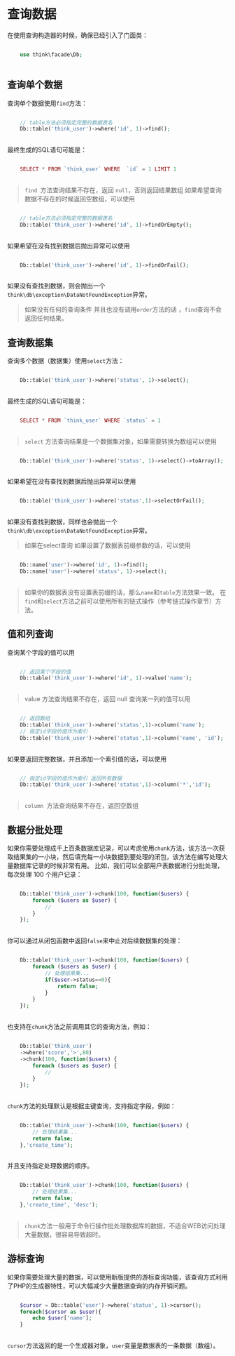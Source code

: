 # 查询数据

在使用查询构造器的时候，确保已经引入了门面类：
```php

    use think\facade\Db;
    

```
## 查询单个数据
查询单个数据使用`find`方法：
```php

    // table方法必须指定完整的数据表名
    Db::table('think_user')->where('id', 1)->find();
    

```
最终生成的SQL语句可能是：
```php

    SELECT * FROM `think_user` WHERE  `id` = 1 LIMIT 1
    

```
> `find `方法查询结果不存在，返回 `null`，否则返回结果数组
如果希望查询数据不存在的时候返回空数组，可以使用
```php

    // table方法必须指定完整的数据表名
    Db::table('think_user')->where('id', 1)->findOrEmpty();
    

```
如果希望在没有找到数据后抛出异常可以使用
```php

    Db::table('think_user')->where('id', 1)->findOrFail();
    

```
如果没有查找到数据，则会抛出一个`think\db\exception\DataNotFoundException`异常。
> 如果没有任何的查询条件 并且也没有调用`order`方法的话 ，`find`查询不会返回任何结果。
## 查询数据集
查询多个数据（数据集）使用`select`方法：
```php

    Db::table('think_user')->where('status', 1)->select();
    

```
最终生成的SQL语句可能是：
```php

    SELECT * FROM `think_user` WHERE `status` = 1
    

```
> `select` 方法查询结果是一个数据集对象，如果需要转换为数组可以使用
```php

    Db::table('think_user')->where('status', 1)->select()->toArray();
    

```
如果希望在没有查找到数据后抛出异常可以使用
```php

    Db::table('think_user')->where('status',1)->selectOrFail();
    

```
如果没有查找到数据，同样也会抛出一个`think\db\exception\DataNotFoundException`异常。
> 如果在select查询
如果设置了数据表前缀参数的话，可以使用
```php

    Db::name('user')->where('id', 1)->find();
    Db::name('user')->where('status', 1)->select();
    

```
> 如果你的数据表没有设置表前缀的话，那么`name`和`table`方法效果一致。
在`find`和`select`方法之前可以使用所有的链式操作（参考链式操作章节）方法。
## 值和列查询
查询某个字段的值可以用
```php

    // 返回某个字段的值
    Db::table('think_user')->where('id', 1)->value('name');
    

```
> value 方法查询结果不存在，返回 null
查询某一列的值可以用
```php

    // 返回数组
    Db::table('think_user')->where('status',1)->column('name');
    // 指定id字段的值作为索引
    Db::table('think_user')->where('status',1)->column('name', 'id');
    

```
如果要返回完整数据，并且添加一个索引值的话，可以使用
```php

    // 指定id字段的值作为索引 返回所有数据
    Db::table('think_user')->where('status',1)->column('*','id');
    

```
> `column `方法查询结果不存在，返回空数组
## 数据分批处理
如果你需要处理成千上百条数据库记录，可以考虑使用`chunk`方法，该方法一次获取结果集的一小块，然后填充每一小块数据到要处理的闭包，该方法在编写处理大量数据库记录的时候非常有用。
比如，我们可以全部用户表数据进行分批处理，每次处理 100 个用户记录：
```php

    Db::table('think_user')->chunk(100, function($users) {
        foreach ($users as $user) {
            //
        }
    });
    

```
你可以通过从闭包函数中返回`false`来中止对后续数据集的处理：
```php

    Db::table('think_user')->chunk(100, function($users) {
        foreach ($users as $user) {
            // 处理结果集...
    		if($user->status==0){
                return false;
            }
        }
    });
    

```
也支持在`chunk`方法之前调用其它的查询方法，例如：
```php

    Db::table('think_user')
    ->where('score','>',80)
    ->chunk(100, function($users) {
        foreach ($users as $user) {
            //
        }
    });
    

```
`chunk`方法的处理默认是根据主键查询，支持指定字段，例如：
```php

    Db::table('think_user')->chunk(100, function($users) {
        // 处理结果集...
        return false;
    },'create_time');
    

```
并且支持指定处理数据的顺序。
```php

    Db::table('think_user')->chunk(100, function($users) {
        // 处理结果集...
        return false;
    },'create_time', 'desc');
    

```
> `chunk`方法一般用于命令行操作批处理数据库的数据，不适合WEB访问处理大量数据，很容易导致超时。
## 游标查询
如果你需要处理大量的数据，可以使用新版提供的游标查询功能，该查询方式利用了PHP的生成器特性，可以大幅减少大量数据查询的内存开销问题。
```php

    $cursor = Db::table('user')->where('status', 1)->cursor();
    foreach($cursor as $user){
    	echo $user['name'];
    }
    

```
`cursor`方法返回的是一个生成器对象，`user`变量是数据表的一条数据（数组）。
